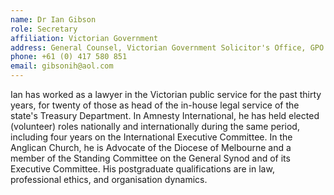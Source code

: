 ```yaml
---
name: Dr Ian Gibson
role: Secretary
affiliation: Victorian Government
address: General Counsel, Victorian Government Solicitor's Office, GPO Box 1692, Melbourne VIC 3001  
phone: +61 (0) 417 580 851  
email: gibsonih@aol.com
---
```


Ian has worked as a lawyer in the Victorian public service for the past thirty years, for twenty of those as head of the in-house legal service of the state's Treasury Department. In Amnesty International, he has held elected (volunteer) roles nationally and internationally during the same period, including four years on the International Executive Committee. In the Anglican Church, he is Advocate of the Diocese of Melbourne and a member of the Standing Committee on the General Synod and of its Executive Committee. His postgraduate qualifications are in law, professional ethics, and organisation dynamics.
